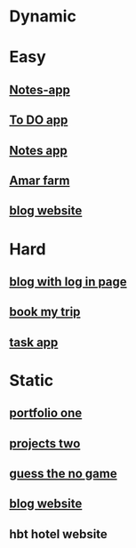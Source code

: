# Dynamic
# Easy
   ## [Notes-app ](https://github.com/amar-gupta-au8/project/blob/master/README.md)
   ## [To DO app](https://github.com/amar-gupta-au8/project/blob/master/README.md)
   ## [Notes app ](https://github.com/amar-gupta-au8/project/blob/master/README.md)
   ## [Amar farm](https://github.com/amar-gupta-au8/project/blob/master/README.md)
   ## [blog website](https://github.com/amar-gupta-au8/project/blob/master/README.md)
# Hard
   ## [blog with log in page](https://github.com/amar-gupta-au8/project/blob/master/README.md)
   ## [book my trip ](https://github.com/amar-gupta-au8/project/blob/master/README.md)
   ## [task app](https://github.com/amar-gupta-au8/project/blob/master/README.md)

# Static
   ## [portfolio one ](https://amargupta.me/profile/)
   ## [projects two ](https://bit.ly/3bla3ID)
   ## [guess the no game ](https://bit.ly/2SWlkIW)
   ## [blog website ](https://amargupta.me/)
   ## hbt hotel website
